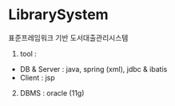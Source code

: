 # LibrarySystem

표준프레임워크 기반 도서대출관리시스템

1. tool : 
  * DB & Server : java, spring (xml), jdbc & ibatis
  * Client : jsp
2. DBMS : oracle (11g)
